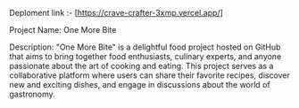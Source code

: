 Deploment link :- [https://crave-crafter-3xmp.vercel.app/]

Project Name: One More Bite

Description:
"One More Bite" is a delightful food project hosted on GitHub that aims to bring together food enthusiasts, culinary experts, and anyone passionate about the art of cooking and eating. This project serves as a collaborative platform where users can share their favorite recipes, discover new and exciting dishes, and engage in discussions about the world of gastronomy.
